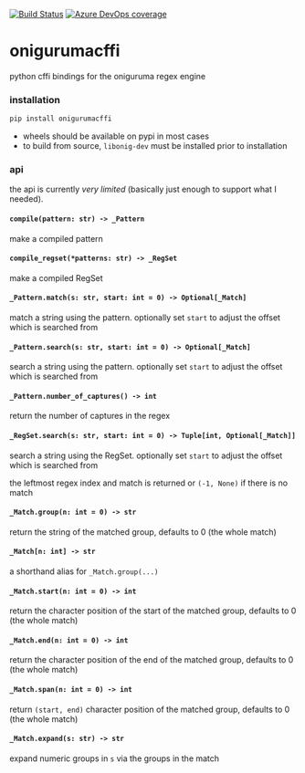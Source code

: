 [![Build Status](https://dev.azure.com/asottile/asottile/_apis/build/status/asottile.onigurumacffi?branchName=master)](https://dev.azure.com/asottile/asottile/_build/latest?definitionId=61&branchName=master)
[![Azure DevOps coverage](https://img.shields.io/azure-devops/coverage/asottile/asottile/61/master.svg)](https://dev.azure.com/asottile/asottile/_build/latest?definitionId=61&branchName=master)

onigurumacffi
=============

python cffi bindings for the oniguruma regex engine

### installation

```bash
pip install onigurumacffi
```

- wheels should be available on pypi in most cases
- to build from source, `libonig-dev` must be installed prior to installation

### api

the api is currently *very limited* (basically just enough to support what I
needed).

#### `compile(pattern: str) -> _Pattern`

make a compiled pattern

#### `compile_regset(*patterns: str) -> _RegSet`

make a compiled RegSet

#### `_Pattern.match(s: str, start: int = 0) -> Optional[_Match]`

match a string using the pattern.  optionally set `start` to adjust the offset
which is searched from

#### `_Pattern.search(s: str, start: int = 0) -> Optional[_Match]`

search a string using the pattern.  optionally set `start` to adjust the offset
which is searched from

#### `_Pattern.number_of_captures() -> int`

return the number of captures in the regex

#### `_RegSet.search(s: str, start: int = 0) -> Tuple[int, Optional[_Match]]`

search a string using the RegSet.  optionally set `start` to adjust the offset
which is searched from

the leftmost regex index and match is returned or `(-1, None)` if there is no
match

#### `_Match.group(n: int = 0) -> str`

return the string of the matched group, defaults to 0 (the whole match)

#### `_Match[n: int] -> str`

a shorthand alias for `_Match.group(...)`

#### `_Match.start(n: int = 0) -> int`

return the character position of the start of the matched group, defaults to 0
(the whole match)

#### `_Match.end(n: int = 0) -> int`

return the character position of the end of the matched group, defaults to 0
(the whole match)

#### `_Match.span(n: int = 0) -> int`

return `(start, end)` character position of the matched group, defaults to 0
(the whole match)

#### `_Match.expand(s: str) -> str`

expand numeric groups in `s` via the groups in the match
